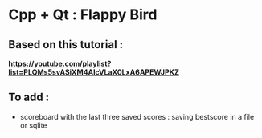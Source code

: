 # Cpp + Qt : Flappy Bird

## Based on this tutorial :
**https://youtube.com/playlist?list=PLQMs5svASiXM4AlcVLaX0LxA6APEWJPKZ**

## To add :

- scoreboard with the last three saved scores : saving bestscore in a file or sqlite
